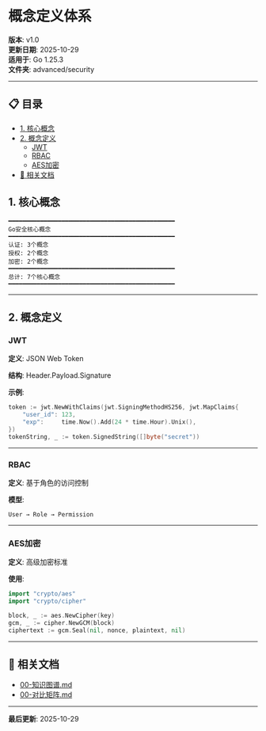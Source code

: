 ﻿# 概念定义体系

**版本**: v1.0  
**更新日期**: 2025-10-29  
**适用于**: Go 1.25.3  
**文件夹**: advanced/security

---

## 📋 目录


- [1. 核心概念](#1.-核心概念)
- [2. 概念定义](#概念定义体系)
  - [JWT](#jwt)
  - [RBAC](#rbac)
  - [AES加密](#aes加密)
- [🔗 相关文档](#相关文档)

## 1. 核心概念

```text
━━━━━━━━━━━━━━━━━━━━━━━━━━━━━━━━━━━━━━━━━━━━━━━
Go安全核心概念
━━━━━━━━━━━━━━━━━━━━━━━━━━━━━━━━━━━━━━━━━━━━━━━
认证: 3个概念
授权: 2个概念
加密: 2个概念
━━━━━━━━━━━━━━━━━━━━━━━━━━━━━━━━━━━━━━━━━━━━━━━
总计: 7个核心概念
━━━━━━━━━━━━━━━━━━━━━━━━━━━━━━━━━━━━━━━━━━━━━━━
```

---

## 2. 概念定义

### JWT

**定义**: JSON Web Token

**结构**: Header.Payload.Signature

**示例**:
```go
token := jwt.NewWithClaims(jwt.SigningMethodHS256, jwt.MapClaims{
    "user_id": 123,
    "exp":     time.Now().Add(24 * time.Hour).Unix(),
})
tokenString, _ := token.SignedString([]byte("secret"))
```

---

### RBAC

**定义**: 基于角色的访问控制

**模型**:
```text
User → Role → Permission
```

---

### AES加密

**定义**: 高级加密标准

**使用**:
```go
import "crypto/aes"
import "crypto/cipher"

block, _ := aes.NewCipher(key)
gcm, _ := cipher.NewGCM(block)
ciphertext := gcm.Seal(nil, nonce, plaintext, nil)
```

---

## 🔗 相关文档

- [00-知识图谱.md](./00-知识图谱.md)
- [00-对比矩阵.md](./00-对比矩阵.md)

---

**最后更新**: 2025-10-29

